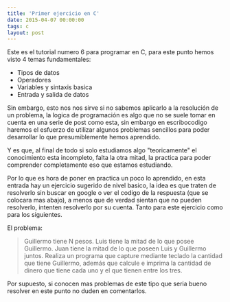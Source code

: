 ```yaml
---
title: 'Primer ejercicio en C'
date: 2015-04-07 00:00:00 
tags: c
layout: post
---
```

Este es el tutorial numero 6 para programar en C, para este punto hemos visto 4 temas fundamentales:

* Tipos de datos
* Operadores
* Variables y sintaxis basica
* Entrada y salida de datos

Sin embargo, esto nos nos sirve si no sabemos aplicarlo a la resolución de un problema, la logica de programación es algo que no se suele tomar en cuenta en una serie de post como esta, sin embargo en escribocodigo haremos el esfuerzo de utilizar algunos problemas sencillos para poder desarrollar lo que presumiblemente hemos aprendido.

Y es que, al final de todo si solo estudiamos algo "teoricamente" el conocimiento esta incompleto, falta la otra mitad, la practica para poder comprender completamente eso que estamos estudiando.

Por lo que es hora de poner en practica un poco lo aprendido, en esta entrada hay un ejercicio sugerido de nivel basico, la idea es que traten de resolverlo sin buscar en google o ver el codigo de la respuesta (que se colocara mas abajo), a menos que de verdad sientan que no pueden resolverlo, intenten resolverlo por su cuenta. Tanto para este ejercicio como para los siguientes.

El problema:
> Guillermo tiene N pesos. 
Luis tiene la mitad de lo que posee Guillermo.
Juan tiene la mitad de lo que poseen Luis y Guillermo juntos.
Realiza un programa que capture mediante teclado la cantidad que tiene Guillermo, además que calcule e imprima la cantidad de dinero que tiene cada uno y el que tienen entre los tres.

Por supuesto, si conocen mas problemas de este tipo que seria bueno resolver en este punto no duden en comentarlos.
